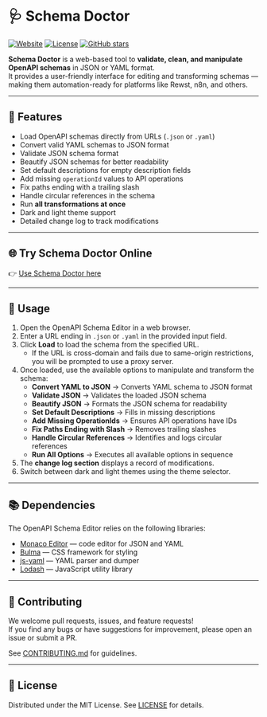 # 🩺 Schema Doctor

[![Website](https://img.shields.io/badge/Website-SchemaDoctor-blue?style=flat-square&logo=google-chrome)](https://schemadoctor.com)
[![License](https://img.shields.io/github/license/shiftnerd/openapidoctor?style=flat-square)](LICENSE)
[![GitHub stars](https://img.shields.io/github/stars/shiftnerd/openapidoctor?style=flat-square&logo=github)](https://github.com/shiftnerd/openapidoctor)

**Schema Doctor** is a web-based tool to **validate, clean, and manipulate OpenAPI schemas** in JSON or YAML format.  
It provides a user-friendly interface for editing and transforming schemas — making them automation-ready for platforms like Rewst, n8n, and others.  

---

## 🚀 Features
- Load OpenAPI schemas directly from URLs (`.json` or `.yaml`)  
- Convert valid YAML schemas to JSON format  
- Validate JSON schema format  
- Beautify JSON schemas for better readability  
- Set default descriptions for empty description fields  
- Add missing `operationId` values to API operations  
- Fix paths ending with a trailing slash  
- Handle circular references in the schema  
- Run **all transformations at once**  
- Dark and light theme support  
- Detailed change log to track modifications  

---

## 🌐 Try Schema Doctor Online
👉 [Use Schema Doctor here](https://schemadoctor.com)  

---

## 📖 Usage
1. Open the OpenAPI Schema Editor in a web browser.  
2. Enter a URL ending in `.json` or `.yaml` in the provided input field.  
3. Click **Load** to load the schema from the specified URL.  
   - If the URL is cross-domain and fails due to same-origin restrictions, you will be prompted to use a proxy server.  
4. Once loaded, use the available options to manipulate and transform the schema:  
   - **Convert YAML to JSON** → Converts YAML schema to JSON format  
   - **Validate JSON** → Validates the loaded JSON schema  
   - **Beautify JSON** → Formats the JSON schema for readability  
   - **Set Default Descriptions** → Fills in missing descriptions  
   - **Add Missing OperationIds** → Ensures API operations have IDs  
   - **Fix Paths Ending with Slash** → Removes trailing slashes  
   - **Handle Circular References** → Identifies and logs circular references  
   - **Run All Options** → Executes all available options in sequence  
5. The **change log section** displays a record of modifications.  
6. Switch between dark and light themes using the theme selector.  

---

## 📚 Dependencies
The OpenAPI Schema Editor relies on the following libraries:
- [Monaco Editor](https://microsoft.github.io/monaco-editor/) — code editor for JSON and YAML  
- [Bulma](https://bulma.io/) — CSS framework for styling  
- [js-yaml](https://github.com/nodeca/js-yaml) — YAML parser and dumper  
- [Lodash](https://lodash.com/) — JavaScript utility library  

---

## 🤝 Contributing
We welcome pull requests, issues, and feature requests!  
If you find any bugs or have suggestions for improvement, please open an issue or submit a PR.  

See [CONTRIBUTING.md](CONTRIBUTING.md) for guidelines.  

---

## 📜 License
Distributed under the MIT License. See [LICENSE](LICENSE) for details.
